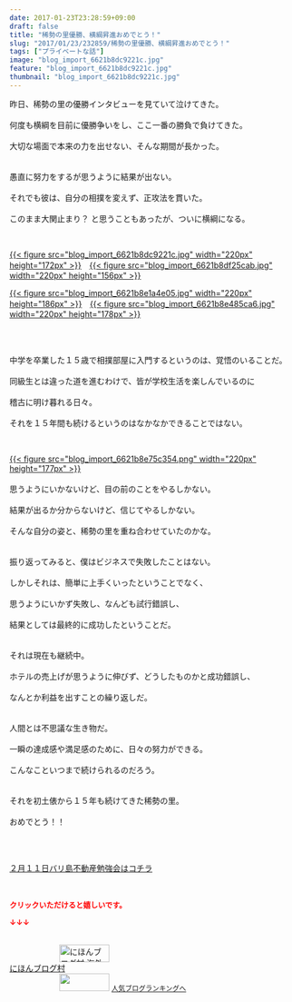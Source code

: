 ```yaml
---
date: 2017-01-23T23:28:59+09:00
draft: false
title: "稀勢の里優勝、横綱昇進おめでとう！"
slug: "2017/01/23/232859/稀勢の里優勝、横綱昇進おめでとう！"
tags: ["プライベートな話"]
image: "blog_import_6621b8dc9221c.jpg"
feature: "blog_import_6621b8dc9221c.jpg"
thumbnail: "blog_import_6621b8dc9221c.jpg"
---
```

<p>昨日、稀勢の里の優勝インタビューを見ていて泣けてきた。<br/><br/>何度も横綱を目前に優勝争いをし、ここ一番の勝負で負けてきた。<br/><br/>大切な場面で本来の力を出せない、そんな期間が長かった。<br/><br/><br/>愚直に努力をするが思うように結果が出ない。<br/><br/>それでも彼は、自分の相撲を変えず、正攻法を貫いた。<br/><br/>このまま大関止まり？ と思うこともあったが、ついに横綱になる。</p><p> </p><p><a href="blog_import_6621b8dda79bb.jpg">{{< figure src="blog_import_6621b8dc9221c.jpg" width="220px" height="172px" >}}</a>　<a href="blog_import_6621b8e039934.jpg">{{< figure src="blog_import_6621b8df25cab.jpg" width="220px" height="156px" >}}</a></p><p><a href="blog_import_6621b8e2b93c7.jpg">{{< figure src="blog_import_6621b8e1a4e05.jpg" width="220px" height="186px" >}}</a>　<a href="blog_import_6621b8e599743.jpg">{{< figure src="blog_import_6621b8e485ca6.jpg" width="220px" height="178px" >}}</a></p><p> </p><p><br/>中学を卒業した１５歳で相撲部屋に入門するというのは、覚悟のいることだ。<br/><br/>同級生とは違った道を進むわけで、皆が学校生活を楽しんでいるのに<br/><br/>稽古に明け暮れる日々。<br/><br/>それを１５年間も続けるというのはなかなかできることではない。</p><p> </p><p><a href="blog_import_6621b8e8966d5.png">{{< figure src="blog_import_6621b8e75c354.png" width="220px" height="177px" >}}</a><br/><br/>思うようにいかないけど、目の前のことをやるしかない。<br/><br/>結果が出るか分からないけど、信じてやるしかない。<br/><br/>そんな自分の姿と、稀勢の里を重ね合わせていたのかな。<br/><br/><br/>振り返ってみると、僕はビジネスで失敗したことはない。<br/><br/>しかしそれは、簡単に上手くいったということでなく、<br/><br/>思うようにいかず失敗し、なんども試行錯誤し、<br/><br/>結果としては最終的に成功したということだ。<br/><br/><br/>それは現在も継続中。<br/><br/>ホテルの売上げが思うように伸びず、どうしたものかと成功錯誤し、<br/><br/>なんとか利益を出すことの繰り返しだ。<br/><br/><br/>人間とは不思議な生き物だ。<br/><br/>一瞬の達成感や満足感のために、日々の努力ができる。<br/><br/>こんなこといつまで続けられるのだろう。<br/><br/><br/>それを初土俵から１５年も続けてきた稀勢の里。<br/><br/>おめでとう！！</p><p><br/> </p><p><a href="iin.co.jp" target="_blank"><span style="text-decoration: underline;">２月１１日バリ島不動産勉強会はコチラ</span></a></p> <p><font color="#ff0000" size="2"><strong>クリックいただけると嬉しいです。</strong></font></p><p><font color="#ff0000" size="2"><strong>↓↓↓</strong></font></p><p><br/><a href="ranking.html?p_cid=01260127" target="_blank"><img alt="にほんブログ村 海外生活ブログ バリ島情報へ" border="0" height="31" src="data:image/svg+xml;charset=utf-8,%3Csvg%20xmlns%3D%22http%3A%2F%2Fwww.w3.org%2F2000%2Fsvg%22%20title%3D%22Placeholder%20for%20Images%22%20role%3D%22presentation%22%20viewBox%3D%220%200%2088%2031%22%20%2F%3E" width="88" data-src="https://img-proxy.blog-video.jp/images?url=http%3A%2F%2Foverseas.blogmura.com%2Fbali%2Fimg%2Fbali88_31.gif" style="aspect-ratio: auto 88 / 31;"/><noscript><img alt="にほんブログ村 海外生活ブログ バリ島情報へ" border="0" height="31" src="https://img-proxy.blog-video.jp/images?url=http%3A%2F%2Foverseas.blogmura.com%2Fbali%2Fimg%2Fbali88_31.gif" width="88"></noscript></a><br/><a href="ranking.html?p_cid=01260127" target="_blank">にほんブログ村</a><br/><a href="link.php?1804582" title="人気ブログランキングへ"><img border="0" height="31" src="data:image/svg+xml;charset=utf-8,%3Csvg%20xmlns%3D%22http%3A%2F%2Fwww.w3.org%2F2000%2Fsvg%22%20title%3D%22Placeholder%20for%20Images%22%20role%3D%22presentation%22%20viewBox%3D%220%200%2088%2031%22%20%2F%3E" width="88" data-src="https://blog.with2.net/img/banner/banner_22.gif" style="aspect-ratio: auto 88 / 31;"/><noscript><img border="0" height="31" src="https://blog.with2.net/img/banner/banner_22.gif" width="88"></noscript></a> <a href="link.php?1804582" style="font-size: 12px;">人気ブログランキングへ</a></p>

